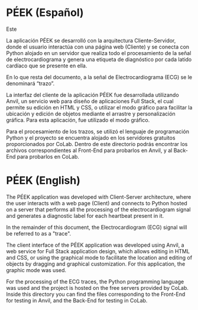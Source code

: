 # PÉEK (Español)
Este 

La aplicación PÉEK se desarrolló con la arquitectura Cliente-Servidor, donde el usuario interactúa con una página web (Cliente) y se conecta con Python alojado en un servidor que realiza todo el procesamiento de la señal de electrocardiograma y genera una etiqueta de diagnóstico por cada latido cardíaco que se presente en ella.

En lo que resta del documento, a la señal de Electrocardiograma (ECG) se le denominará “trazo”.

La interfaz del cliente de la aplicación PÉEK fue desarrollada utilizando Anvil, un servicio web para diseño de aplicaciones Full Stack, el cual permite su edición en HTML y CSS, o utilizar el modo gráfico para facilitar la ubicación y edición de objetos mediante el arrastre y personalización gráfica. Para esta aplicación, fue utilizado el modo gráfico.

Para el procesamiento de los trazos, se utilizó el lenguaje de programación Python y el proyecto se encuentra alojado en los servidores gratuitos proporcionados por CoLab. Dentro de este directorio podrás encontrar los archivos correspondientes al Front-End para probarlos en Anvil, y al Back-End para probarlos en CoLab.




# PÉEK (English)
The PÉEK application was developed with Client-Server architecture, where the user interacts with a web page (Client) and connects to Python hosted on a server that performs all the processing of the electrocardiogram signal and generates a diagnostic label for each heartbeat present in it.

In the remainder of this document, the Electrocardiogram (ECG) signal will be referred to as a "trace".

The client interface of the PÉEK application was developed using Anvil, a web service for Full Stack application design, which allows editing in HTML and CSS, or using the graphical mode to facilitate the location and editing of objects by dragging and graphical customization. For this application, the graphic mode was used.

For the processing of the ECG traces, the Python programming language was used and the project is hosted on the free servers provided by CoLab. Inside this directory you can find the files corresponding to the Front-End for testing in Anvil, and the Back-End for testing in CoLab.




